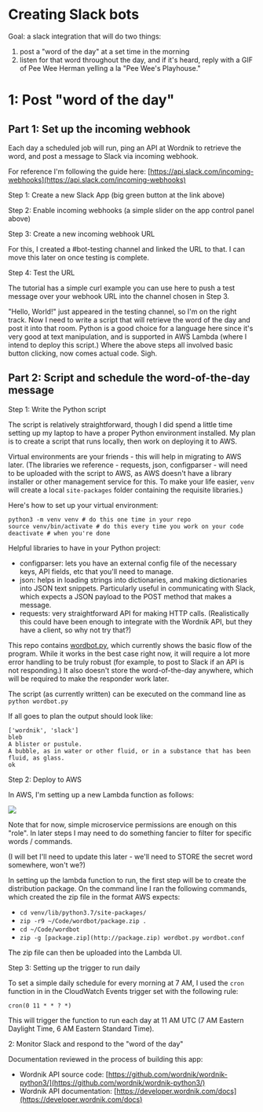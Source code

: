 # Creating Slack bots 

Goal: a slack integration that will do two things:

1. post a "word of the day" at a set time in the morning
2. listen for that word throughout the day, and if it's heard, reply with a GIF of Pee Wee Herman yelling a la "Pee Wee's Playhouse."

# 1: Post "word of the day"

## Part 1: Set up the incoming webhook

Each day a scheduled job will run, ping an API at Wordnik to retrieve the word, and post a message to Slack via incoming webhook.

For reference I'm following the guide here: [https://api.slack.com/incoming-webhooks](https://api.slack.com/incoming-webhooks)

Step 1: Create a new Slack App (big green button at the link above)

Step 2: Enable incoming webhooks (a simple slider on the app control panel above)

Step 3: Create a new incoming webhook URL 

For this, I created a #bot-testing channel and linked the URL to that. I can move this later on once testing is complete.

Step 4: Test the URL 

The tutorial has a simple curl example you can use here to push a test message over your webhook URL into the channel chosen in Step 3.

"Hello, World!" just appeared in the testing channel, so I'm on the right track. Now I need to write a script that will retrieve the word of the day and post it into that room. Python is a good choice for a language here since it's very good at text manipulation, and is supported in AWS Lambda (where I intend to deploy this script.) Where the above steps all involved basic button clicking, now comes actual code. Sigh. 

## Part 2: Script and schedule the word-of-the-day message

Step 1: Write the Python script

The script is relatively straightforward, though I did spend a little time setting up my laptop to have a proper Python environment installed. My plan is to create a script that runs locally, then work on deploying it to AWS.

Virtual environments are your friends - this will help in migrating to AWS later. (The libraries we reference - requests, json, configparser - will need to be uploaded with the script to AWS, as AWS doesn't have a library installer or other management service for this. To make your life easier, `venv` will create a local `site-packages` folder containing the requisite libraries.) 

Here's how to set up your virtual environment: 

    python3 -m venv venv # do this one time in your repo
    source venv/bin/activate # do this every time you work on your code
    deactivate # when you're done

Helpful libraries to have in your Python project:

- configparser: lets you have an external config file of the necessary keys, API fields, etc that you'll need to manage.
- json: helps in loading strings into dictionaries, and making dictionaries into JSON text snippets. Particularly useful in communicating with Slack, which expects a JSON payload to the POST method that makes a message.
- requests: very straightforward API for making HTTP calls. (Realistically this could have been enough to integrate with the Wordnik API, but they have a client, so why not try that?)

This repo contains [wordbot.py](http://wordbot.py), which currently shows the basic flow of the program. While it works in the best case right now, it will require a lot more error handling to be truly robust (for example, to post to Slack if an API is not responding.) It also doesn't store the word-of-the-day anywhere, which will be required to make the responder work later.

The script (as currently written) can be executed on the command line as `python wordbot.py`  

If all goes to plan the output should look like:

    ['wordnik', 'slack']
    bleb
    A blister or pustule.
    A bubble, as in water or other fluid, or in a substance that has been fluid, as glass.
    ok

Step 2: Deploy to AWS

In AWS, I'm setting up a new Lambda function as follows:

![](ScreenShot2018-10-16at10-27d25ecb-1866-4d79-9002-d41f126422bf.41.16AM.png)

Note that for now, simple microservice permissions are enough on this "role". In later steps I may need to do something fancier to filter for specific words / commands.

(I will bet I'll need to update this later - we'll need to STORE the secret word somewhere, won't we?) 

In setting up the lambda function to run, the first step will be to create the distribution package. On the command line I ran the following commands, which created the zip file in the format AWS expects:

- `cd venv/lib/python3.7/site-packages/`
- `zip -r9 ~/Code/wordbot/package.zip .`
- `cd ~/Code/wordbot`
- `zip -g [package.zip](http://package.zip) wordbot.py wordbot.conf`

The zip file can then be uploaded into the Lambda UI.

Step 3: Setting up the trigger to run daily

To set a simple daily schedule for every morning at 7 AM, I used the `cron` function in in the CloudWatch Events trigger set with the following rule: 

    cron(0 11 * * ? *)

This will trigger the function to run each day at 11 AM UTC (7 AM Eastern Daylight Time, 6 AM Eastern Standard Time).

2: Monitor Slack and respond to the "word of the day"

Documentation reviewed in the process of building this app:

- Wordnik API source code: [https://github.com/wordnik/wordnik-python3/](https://github.com/wordnik/wordnik-python3/)
- Wordnik API documentation: [https://developer.wordnik.com/docs](https://developer.wordnik.com/docs)